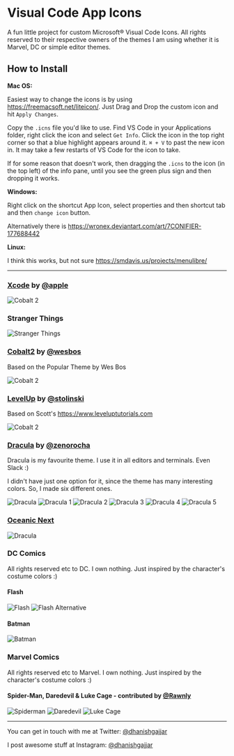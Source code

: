 Visual Code App Icons
======================================

A fun little project for custom Microsoft® Visual Code Icons. All rights reserved to their respective owners of the themes I am using whether it is Marvel, DC or simple editor themes.

## How to Install

**Mac OS:**

Easiest way to change the icons is by using https://freemacsoft.net/liteicon/. Just Drag and Drop the custom icon and hit `Apply Changes`.

Copy the `.icns` file you'd like to use. Find VS Code in your Applications folder, right click the icon and select `Get Info`. Click the icon in the top right corner so that a blue highlight appears around it. `⌘ + V` to past the new icon in. It may take a few restarts of VS Code for the icon to take.

If for some reason that doesn't work, then dragging the `.icns` to the icon (in the top left) of the info pane, until you see the green plus sign and then dropping it works.

**Windows:**

Right click on the shortcut App Icon, select properties and then shortcut tab and then `change icon` button.

Alternatively there is https://wronex.deviantart.com/art/7CONIFIER-177688442

**Linux:**

I think this works, but not sure https://smdavis.us/projects/menulibre/

---

### [Xcode](https://developer.apple.com) by [@apple](https://github.com/apple)

![Cobalt 2](./linux/xcode.png)

### Stranger Things

![Stranger Things](./linux/stranger_things.png)

### [Cobalt2](https://github.com/wesbos/cobalt2-vscode) by [@wesbos](https://github.com/wesbos)

Based on the Popular Theme by Wes Bos

![Cobalt 2](./linux/cobalt2.png)

### [LevelUp](https://www.leveluptutorials.com) by [@stolinski](https://github.com/stolinski)

Based on Scott's <https://www.leveluptutorials.com>

![Cobalt 2](./linux/levelup.png)

### [Dracula](https://draculatheme.com) by [@zenorocha](https://github.com/zenorocha)

Dracula is my favourite theme. I use it in all editors and terminals. Even Slack :)

I didn't have just one option for it, since the theme has many interesting colors. So, I made six different ones.

![Dracula](./linux/dracula.png) ![Dracula 1](./linux/dracula_one.png) ![Dracula 2](./linux/dracula_two.png) ![Dracula 3](./linux/dracula_three.png) ![Dracula 4](./linux/dracula_four.png) ![Dracula 5](./linux/dracula_five.png)

### [Oceanic Next](https://github.com/voronianski/oceanic-next-color-scheme)

![Dracula](./linux/oceanic-next.png)

### DC Comics

All rights reserved etc to DC. I own nothing. Just inspired by the character's costume colors :)

#### Flash

![Flash](./linux/flash.png) ![Flash Alternative](./linux/flash_alternative.png)

#### Batman

![Batman](./linux/batman.png)

### Marvel Comics

All rights reserved etc to Marvel. I own nothing. Just inspired by the character's costume colors :)

#### Spider-Man, Daredevil &amp; Luke Cage - contributed by [@Rawnly](https://github.com/Rawnly)
![Spiderman](./linux/spiderman.png) ![Daredevil](./linux/daredevil.png) ![Luke Cage](./linux/luke_cage.png)

----

You can get in touch with me at Twitter: [@dhanishgajjar](https://twitter.com/dhanishgajjar)

I post awesome stuff at
Instagram: [@dhanishgajjar](https://instagram.com/dhanishgajjar)
